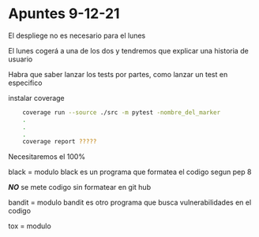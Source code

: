 # Apuntes 9-12-21

El despliege no es necesario para el lunes

El lunes cogerá a una de los dos y tendremos que explicar una historia de usuario

Habra que saber lanzar los tests por partes, como lanzar un test en especifico

instalar coverage

```bash 
	coverage run --source ./src -m pytest -nombre_del_marker
	.
	.
	.
	coverage report ?????

```

Necesitaremos el 100%		

black = modulo
black es un programa que formatea el codigo segun pep 8

***NO*** se mete codigo sin formatear en git hub

bandit = modulo
bandit es otro programa que busca vulnerabilidades en el codigo

tox = modulo
